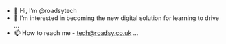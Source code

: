 - 👋 Hi, I’m @roadsytech
- 👀 I’m interested in becoming the new digital solution for learning to drive ...
- 📫 How to reach me - tech@roadsy.co.uk ...

<!---
roadsytech/roadsytech is a ✨ special ✨ repository because its `README.md` (this file) appears on your GitHub profile.
You can click the Preview link to take a look at your changes.
--->

